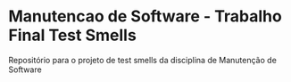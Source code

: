 # Manutencao de Software - Trabalho Final Test Smells

Repositório para o projeto de test smells da disciplina de Manutenção de Software
